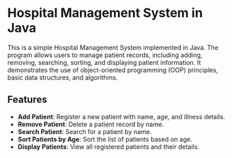 # Hospital Management System in Java

This is a simple Hospital Management System implemented in Java. The program allows users to manage patient records, including adding, removing, searching, sorting, and displaying patient information. It demonstrates the use of object-oriented programming (OOP) principles, basic data structures, and algorithms.

## Features

- **Add Patient**: Register a new patient with name, age, and illness details.
- **Remove Patient**: Delete a patient record by name.
- **Search Patient**: Search for a patient by name.
- **Sort Patients by Age**: Sort the list of patients based on age.
- **Display Patients**: View all registered patients and their details.
